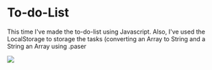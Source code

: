<h1> To-do-List</h1>

<p>This time I've made the to-do-list using Javascript. Also, I've used the LocalStorage to storage the tasks (converting an Array to String and a String an Array using .paser</p>

<image src='https://github.com/cezarrm/To-do-List/blob/main/img/img_scr.png'>
